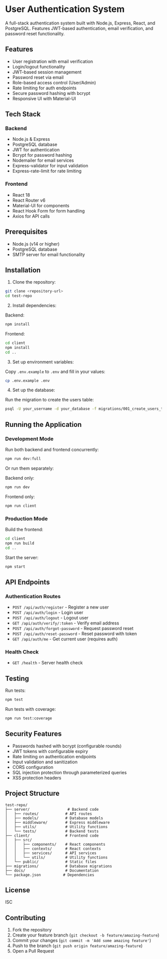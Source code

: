 # User Authentication System

A full-stack authentication system built with Node.js, Express, React, and PostgreSQL. Features JWT-based authentication, email verification, and password reset functionality.

## Features

- User registration with email verification
- Login/logout functionality
- JWT-based session management
- Password reset via email
- Role-based access control (User/Admin)
- Rate limiting for auth endpoints
- Secure password hashing with bcrypt
- Responsive UI with Material-UI

## Tech Stack

### Backend
- Node.js & Express
- PostgreSQL database
- JWT for authentication
- Bcrypt for password hashing
- Nodemailer for email services
- Express-validator for input validation
- Express-rate-limit for rate limiting

### Frontend
- React 18
- React Router v6
- Material-UI for components
- React Hook Form for form handling
- Axios for API calls

## Prerequisites

- Node.js (v14 or higher)
- PostgreSQL database
- SMTP server for email functionality

## Installation

1. Clone the repository:
```bash
git clone <repository-url>
cd test-repo
```

2. Install dependencies:

Backend:
```bash
npm install
```

Frontend:
```bash
cd client
npm install
cd ..
```

3. Set up environment variables:

Copy `.env.example` to `.env` and fill in your values:
```bash
cp .env.example .env
```

4. Set up the database:

Run the migration to create the users table:
```bash
psql -U your_username -d your_database -f migrations/001_create_users_table.sql
```

## Running the Application

### Development Mode

Run both backend and frontend concurrently:
```bash
npm run dev:full
```

Or run them separately:

Backend only:
```bash
npm run dev
```

Frontend only:
```bash
npm run client
```

### Production Mode

Build the frontend:
```bash
cd client
npm run build
cd ..
```

Start the server:
```bash
npm start
```

## API Endpoints

### Authentication Routes

- `POST /api/auth/register` - Register a new user
- `POST /api/auth/login` - Login user
- `POST /api/auth/logout` - Logout user
- `GET /api/auth/verify/:token` - Verify email address
- `POST /api/auth/forgot-password` - Request password reset
- `POST /api/auth/reset-password` - Reset password with token
- `GET /api/auth/me` - Get current user (requires auth)

### Health Check

- `GET /health` - Server health check

## Testing

Run tests:
```bash
npm test
```

Run tests with coverage:
```bash
npm run test:coverage
```

## Security Features

- Passwords hashed with bcrypt (configurable rounds)
- JWT tokens with configurable expiry
- Rate limiting on authentication endpoints
- Input validation and sanitization
- CORS configuration
- SQL injection protection through parameterized queries
- XSS protection headers

## Project Structure

```
test-repo/
├── server/                 # Backend code
│   ├── routes/            # API routes
│   ├── models/            # Database models
│   ├── middleware/        # Express middleware
│   ├── utils/             # Utility functions
│   └── tests/             # Backend tests
├── client/                # Frontend code
│   ├── src/
│   │   ├── components/    # React components
│   │   ├── contexts/      # React contexts
│   │   ├── services/      # API services
│   │   └── utils/         # Utility functions
│   └── public/            # Static files
├── migrations/            # Database migrations
├── docs/                  # Documentation
└── package.json          # Dependencies
```

## License

ISC

## Contributing

1. Fork the repository
2. Create your feature branch (`git checkout -b feature/amazing-feature`)
3. Commit your changes (`git commit -m 'Add some amazing feature'`)
4. Push to the branch (`git push origin feature/amazing-feature`)
5. Open a Pull Request